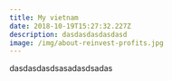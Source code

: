 ```yaml
---
title: My vietnam
date: 2018-10-19T15:27:32.227Z
description: dasdasdasdasdasd
image: /img/about-reinvest-profits.jpg
---
```

dasdasdasdsasadasdsadas
